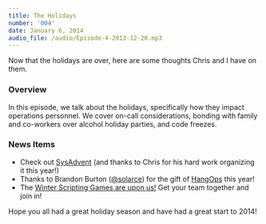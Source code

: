```yaml
---
title: The Holidays
number: '004'
date: January 6, 2014
audio_file: /audio/Episode-4-2013-12-20.mp3
---
```


Now that the holidays are over, here are some thoughts Chris and I have on them.

### Overview

In this episode, we talk about the holidays, specifically how they impact operations personnel.  We cover on-call considerations, bonding with family and co-workers over alcohol holiday parties, and code freezes.

### News Items

* Check out [SysAdvent](http://sysadvent.com) (and thanks to Chris for his hard work organizing it this year!)
* Thanks to Brandon Burton ([@solarce](https://twitter.com/solarce)) for the gift of [HangOps](https://twitter.com/hangops) this year!
* The [Winter Scripting Games are upon us!](http://powershell.org/wp/2013/12/16/2014-winter-scripting-games-schedule/) Get your team together and join in!

Hope you all had a great holiday season and have had a great start to 2014!
